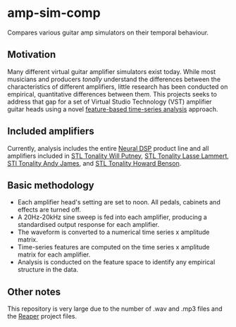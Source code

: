 # amp-sim-comp
Compares various guitar amp simulators on their temporal behaviour.

## Motivation

Many different virtual guitar amplifier simulators exist today. While most musicians and producers *tonally* understand the differences between the characteristics of different amplifiers, little research has been conducted on empirical, quantitative differences between them. This projects seeks to address that gap for a set of Virtual Studio Technology (VST) amplifier guitar heads using a novel [feature-based time-series analysis](https://arxiv.org/abs/1709.08055) approach.

## Included amplifiers

Currently, analysis includes the entire [Neural DSP](https://neuraldsp.com/plugins) product line and all amplifiers included in [STL Tonality Will Putney](https://www.stltones.com/products/stl-tonality-will-putney-guitar-plug-in), [STL Tonality Lasse Lammert](https://www.stltones.com/products/tonality-lasse-lammert-guitar-plug-in-suite), [STl Tonality Andy James](https://www.stltones.com/products/tonality-andy-james-guitar-plug-in-suite), and [STL Tonality Howard Benson](https://www.stltones.com/products/stltonalityhowardbenson).

## Basic methodology

* Each amplifier head's setting are set to noon. All pedals, cabinets and effects are turned off.
* A 20Hz-20kHz sine sweep is fed into each amplifier, producing a standardised output response for each amplifier.
* The waveform is converted to a numerical time series x amplitude matrix.
* Time-series features are computed on the time series x amplitude matrix for each amplifier.
* Analysis is conducted on the feature space to identify any empirical structure in the data.

## Other notes

This repository is very large due to the number of .wav and .mp3 files and the [Reaper](https://www.reaper.fm) project files.

